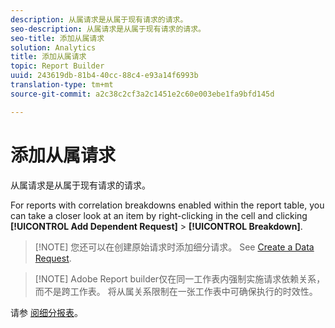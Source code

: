 ```yaml
---
description: 从属请求是从属于现有请求的请求。
seo-description: 从属请求是从属于现有请求的请求。
seo-title: 添加从属请求
solution: Analytics
title: 添加从属请求
topic: Report Builder
uuid: 243619db-81b4-40cc-88c4-e93a14f6993b
translation-type: tm+mt
source-git-commit: a2c38c2cf3a2c1451e2c60e003ebe1fa9bfd145d

---
```



# 添加从属请求

从属请求是从属于现有请求的请求。

For reports with correlation breakdowns enabled within the report table, you can take a closer look at an item by right-clicking in the cell and clicking **[!UICONTROL Add Dependent Request]** &gt; **[!UICONTROL Breakdown]**.

> [!NOTE] 您还可以在创建原始请求时添加细分请求。 See [Create a Data Request](/help/analyze/report-builder/data-requests/t-create-a-data-request.md).

> [!NOTE] Adobe Report builder仅在同一工作表内强制实施请求依赖关系，而不是跨工作表。 将从属关系限制在一张工作表中可确保执行的时效性。

请参 [阅细分报表](/help/analyze/reports-analytics/reports-customize/breakdowns.md)。

